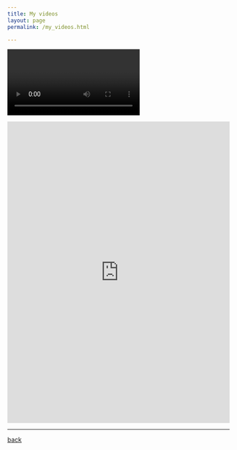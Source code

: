 ```yaml
---
title: My videos
layout: page
permalink: /my_videos.html

---
```


<head>
<script src='//cameratag.com/api/v5/js/cameratag.js' type='text/javascript'></script>
</head>


<video id='MyPlayer1' data-uuid='[a-a0a6c3f0-8d20-0132-1161-22000a8c0328]'></video>




<style>.embed-container { position: relative; padding-bottom: 56.25%; height: 400; overflow: hidden; max-width: 100%; } .embed-container iframe, .embed-container object, .embed-container embed { position: absolute; top: 0; left: 0; width: 100%; height: 100%; }</style><div class='embed-container'><iframe src='https://cameratag.com/apps/a-a0a6c3f0-8d20-0132-1161-22000a8c0328/videos/' style='border:0'></iframe></div>

***

[back](G1_A1_pathway2.html)


